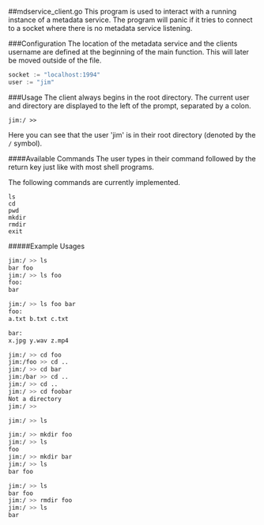 ##mdservice_client.go
This program is used to interact with a running instance of a metadata service. The program will panic if it tries to connect to a socket where there is no metadata service listening.

###Configuration
The location of the metadata service and the clients username are defined at the beginning of the main function. This will later be moved outside of the file.

```Go
socket := "localhost:1994"
user := "jim"
```

###Usage
The client always begins in the root directory. The current user and directory are displayed to the left of the prompt, separated by a colon.

```
jim:/ >>
```
Here you can see that the user 'jim' is in their root directory (denoted by the `/` symbol).

####Available Commands
The user types in their command followed by the return key just like with most shell programs.

The following commands are currently implemented.

```
ls
cd
pwd
mkdir
rmdir
exit
```

#####Example Usages
```BASH
jim:/ >> ls
bar foo
jim:/ >> ls foo
foo:
bar

jim:/ >> ls foo bar
foo:
a.txt b.txt c.txt

bar:
x.jpg y.wav z.mp4
```

```BASH
jim:/ >> cd foo
jim:/foo >> cd ..
jim:/ >> cd bar
jim:/bar >> cd ..
jim:/ >> cd ..
jim:/ >> cd foobar
Not a directory
jim:/ >>
```

```BASH
jim:/ >> ls

jim:/ >> mkdir foo
jim:/ >> ls
foo
jim:/ >> mkdir bar
jim:/ >> ls
bar foo
```

```BASH
jim:/ >> ls
bar foo
jim:/ >> rmdir foo
jim:/ >> ls
bar
```
